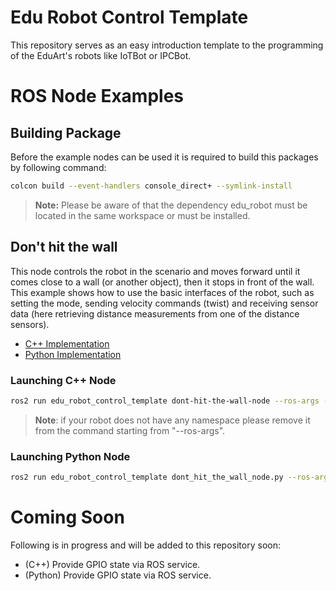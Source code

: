 # Edu Robot Control Template
This repository serves as an easy introduction template to the programming of the EduArt's robots like IoTBot or IPCBot.

# ROS Node Examples

## Building Package

Before the example nodes can be used it is required to build this packages by following command:

```bash
colcon build --event-handlers console_direct+ --symlink-install
```

> **Note:** Please be aware of that the dependency edu_robot must be located in the same workspace or must be installed.

## Don't hit the wall

This node controls the robot in the scenario and moves forward until it comes close to a wall (or another object), then it stops in front of the wall. This example shows how to use the basic interfaces of the robot, such as setting the mode, sending velocity commands (twist) and receiving sensor data (here retrieving distance measurements from one of the distance sensors).

* [C++ Implementation](src/dont_hit_the_wall_node.cpp)
* [Python Implementation](scripts/dont_hit_the_wall_node.py)

### Launching C++ Node

```bash
ros2 run edu_robot_control_template dont-hit-the-wall-node --ros-args -r __ns:=<put here the namespace of your robot, like /eduard/blue>
```

> **Note**: if your robot does not have any namespace please remove it from the command starting from "--ros-args".

### Launching Python Node

```bash
ros2 run edu_robot_control_template dont_hit_the_wall_node.py --ros-args -r __ns:=<put here the namespace of your robot, like /eduard/blue>
```

# Coming Soon

Following is in progress and will be added to this repository soon:

* (C++) Provide GPIO state via ROS service.
* (Python) Provide GPIO state via ROS service.
